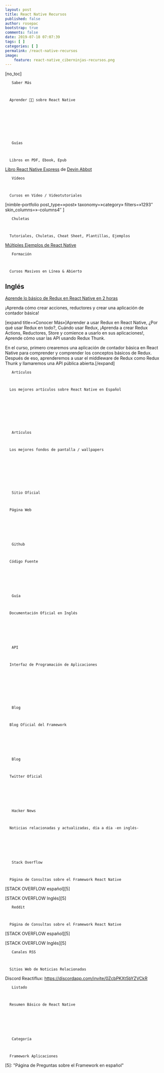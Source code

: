```yaml
---
layout: post
title: React Native Recursos
published: false
author: rosepac
bootstrap: true
comments: false
date: 2019-07-18 07:07:39
tags: [ ]
categories: [ ]
permalink: /react-native-recursos
image:
    feature: react-native_ciberninjas-recursos.png
---
```

[no_toc]


  
    
       Saber Más
    
    
    
      Aprender 👩‍🏫 sobre React Native
    
  





  
    
       Guías
    
    
    
      Libros en PDF, Ebook, Epub
    
  





  



  
    
    
    
    
    
    
    
    
  



  



  

  
[Libro React Native Express][1] de [Devin Abbot][2]


  
    
       Vídeos
    
    
    
      Cursos en Vídeo / Videotutoriales
    
  





  
[nimble-portfolio post\_type=&#187;post&#187; taxonomy=&#187;category&#187; filters=&#187;1293&#8243; skin\_columns=&#187;-columns4&#8243; ]


  
    
       Chuletas
    
    
    
      Tutoriales, Chuletas, Cheat Sheet, Plantillas, Ejemplos
    
  


[Múltiples Ejemplos de React Native][3]




  
    
       Formación
    
    
    
      Cursos Masivos en Línea & Abierto
    
  




## Inglés

[Aprende lo básico de Redux en React Native en 2 horas][4]
  
¡Aprenda cómo crear acciones, reductores y crear una aplicación de contador básica!

[expand title=&#187;Conocer Más&#187;]Aprender a usar Redux en React Native, ¿Por qué usar Redux en todo?, Cuándo usar Redux, ¡Aprenda a crear Redux Actions, Reductores, Store y comience a usarlo en sus aplicaciones!, Aprende cómo usar las API usando Redux Thunk.

En el curso, primero crearemos una aplicación de contador básica en React Native para comprender y comprender los conceptos básicos de Redux. Después de eso, aprenderemos a usar el middleware de Redux como Redux Thunk y llamaremos una API pública abierta.[/expand]




  
    
       Artículos
    
    
    
      Los mejores artículos sobre React Native en Español
    
  





  
    
       Artículos
    
    
    
      Los mejores fondos de pantalla / wallpapers
    
  





  
    
       Sitio Oficial
    
    
    
      Página Web
    
  



  
    
       Github
    
    
    
      Código Fuente
    
  



  
    
       Guía
    
    
    
      Documentación Oficial en Inglés
    
  



  
    
       API
    
    
    
      Interfaz de Programación de Aplicaciones
    
  





  
    
       Blog
    
    
    
      Blog Oficial del Framework
    
  



  
    
       Blog
    
    
    
      Twitter Oficial
    
  



  
    
       Hacker News
    
    
    
      Noticias relacionadas y actualizadas, día a día -en inglés-
    
  



  
    
       Stack Overflow
    
    
    
      Página de Consultas sobre el Framework React Native
    
  


[STACK OVERFLOW español][5]
  
[STACK OVERFLOW Inglés][5]


  
    
       Reddit
    
    
    
      Página de Consultas sobre el Framework React Native
    
  


[STACK OVERFLOW español][5]
  
[STACK OVERFLOW Inglés][5]


  
    
       Canales RSS
    
    
    
      Sitios Web de Noticias Relacionadas
    
  


Discord Reactiflux: https://discordapp.com/invite/0ZcbPKXt5bYZVCkR




  
    
       Listado
    
    
    
      Resumen Básico de React Native
    
  



  
    
       Categoría
    
    
    
      Framework Aplicaciones
    
  


 [1]: http://www.reactnativeexpress.com "React Native Express"
 [2]: https://ciberninjas.com/etiqueta-catalogo/devin-abbott "Devin Abbot es el desarrollador escritor de libros de React Native más importantes"
 [3]: https://necolas.github.io/react-native-web/examples "Ejemplos de todos los componentes que se usan en React Native 0.5"
 [4]: https://www.udemy.com/learn-redux-in-react-native-in-less-than-2-hours "Aprende lo básico de Redux en React Native en 2 horas"
 [5]:  "Página de Preguntas sobre el Framework en español"